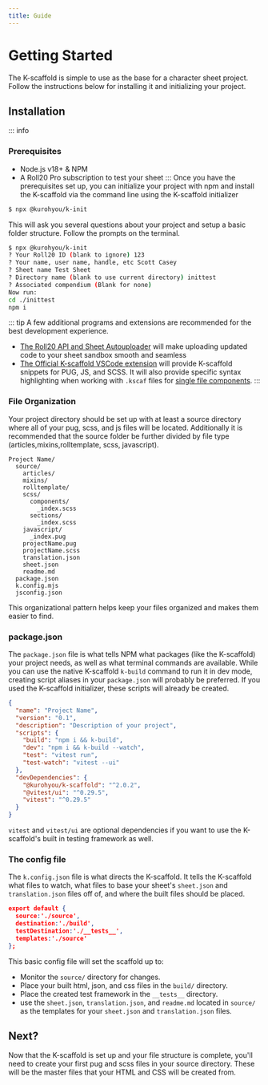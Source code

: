 ```yaml
---
title: Guide
---
```

# Getting Started
The K-scaffold is simple to use as the base for a character sheet project. Follow the instructions below for installing it and initializing your project.
## Installation
::: info
### Prerequisites
- Node.js v18+ & NPM
- A Roll20 Pro subscription to test your sheet
:::
Once you have the prerequisites set up, you can initialize your project with npm and install the K-scaffold via the command line using the K-scaffold initializer
```sh
$ npx @kurohyou/k-init
```
This will ask you several questions about your project and setup a basic folder structure. Follow the prompts on the terminal.
```sh
$ npx @kurohyou/k-init
? Your Roll20 ID (blank to ignore) 123
? Your name, user name, handle, etc Scott Casey
? Sheet name Test Sheet
? Directory name (blank to use current directory) inittest
? Associated compendium (Blank for none)
Now run:
cd ./inittest
npm i
```
::: tip
A few additional programs and extensions are recommended for the best development experience.
- [The Roll20 API and Sheet Autouploader](https://chrome.google.com/webstore/detail/roll20-api-and-sheet-auto/hboggmcfmaakkifgifjbccnpfmnegick) will make uploading updated code to your sheet sandbox smooth and seamless
- [The Official K-scaffold VSCode extension](https://marketplace.visualstudio.com/items?itemName=kurohyou-studios.kscaffold) will provide K-scaffold snippets for PUG, JS, and SCSS. It will also provide specific syntax highlighting when working with `.kscaf` files for [single file components](/guide/creating-content/sfc.html).
:::
### File Organization
Your project directory should be set up with at least a source directory where all of your pug, scss, and js files will be located. Additionally it is recommended that the source folder be further divided by file type (articles,mixins,rolltemplate, scss, javascript).
```
Project Name/
  source/
    articles/
    mixins/
    rolltemplate/
    scss/
      components/
        _index.scss
      sections/
        _index.scss
    javascript/
      _index.pug
    projectName.pug
    projectName.scss
    translation.json
    sheet.json
    readme.md
  package.json
  k.config.mjs
  jsconfig.json
```
This organizational pattern helps keep your files organized and makes them easier to find.
### package.json
The `package.json` file is what tells NPM what packages (like the K-scaffold) your project needs, as well as what terminal commands are available. While you can use the native K-scaffold `k-build` command to run it in dev mode, creating script aliases in your `package.json` will probably be preferred. If you used the K-scaffold initializer, these scripts will already be created.
```json
{
  "name": "Project Name",
  "version": "0.1",
  "description": "Description of your project",
  "scripts": {
    "build": "npm i && k-build",
    "dev": "npm i && k-build --watch",
    "test": "vitest run",
    "test-watch": "vitest --ui"
  },
  "devDependencies": {
    "@kurohyou/k-scaffold": "^2.0.2",
    "@vitest/ui": "^0.29.5",
    "vitest": "^0.29.5"
  }
}

```
`vitest` and `vitest/ui` are optional dependencies if you want to use the K-scaffold's built in testing framework as well.
### The config file
The `k.config.json` file is what directs the K-scaffold. It tells the K-scaffold what files to watch, what files to base your sheet's `sheet.json` and `translation.json` files off of, and where the built files should be placed. 
```json
export default {
  source:'./source',
  destination:'./build',
  testDestination:'./__tests__',
  templates:'./source'
};
```
This basic config file will set the scaffold up to:
- Monitor the `source/` directory for changes.
- Place your built html, json, and css files in the `build/` directory.
- Place the created test framework in the `__tests__` directory.
- use the `sheet.json`, `translation.json`, and `readme.md` located in `source/` as the templates for your `sheet.json` and `translation.json` files.
## Next?
Now that the K-scaffold is set up and your file structure is complete, you'll need to create your first pug and scss files in your source directory. These will be the master files that your HTML and CSS will be created from.